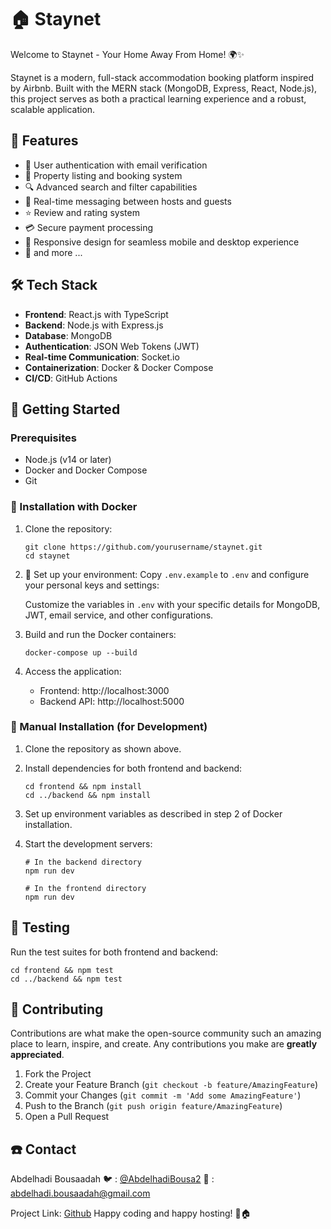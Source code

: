 # 🏠 Staynet

Welcome to Staynet - Your Home Away From Home! 🌍✨

Staynet is a modern, full-stack accommodation booking platform inspired by Airbnb. Built with the MERN stack (MongoDB, Express, React, Node.js), this project serves as both a practical learning experience and a robust, scalable application.

## 🚀 Features

- 👤 User authentication with email verification
- 🏡 Property listing and booking system
- 🔍 Advanced search and filter capabilities
- 💬 Real-time messaging between hosts and guests
- ⭐ Review and rating system
- 💳 Secure payment processing
- 📱 Responsive design for seamless mobile and desktop experience
- 🤞 and more ...

## 🛠️ Tech Stack

- **Frontend**: React.js with TypeScript
- **Backend**: Node.js with Express.js
- **Database**: MongoDB
- **Authentication**: JSON Web Tokens (JWT)
- **Real-time Communication**: Socket.io
- **Containerization**: Docker & Docker Compose
- **CI/CD**: GitHub Actions

## 🤝 Getting Started

### Prerequisites

- Node.js (v14 or later)
- Docker and Docker Compose
- Git

### 🐳 Installation with Docker

1. Clone the repository:
   ```
   git clone https://github.com/yourusername/staynet.git
   cd staynet
   ```

2. 🔐 Set up your environment: Copy `.env.example` to `.env` and configure your personal keys and settings:

   Customize the variables in `.env` with your specific details for MongoDB, JWT, email service, and other configurations.


3. Build and run the Docker containers:
   ```
   docker-compose up --build
   ```

4. Access the application:
   - Frontend: http://localhost:3000
   - Backend API: http://localhost:5000

### 🔧 Manual Installation (for Development)

1. Clone the repository as shown above.

2. Install dependencies for both frontend and backend:
   ```
   cd frontend && npm install
   cd ../backend && npm install
   ```

3. Set up environment variables as described in step 2 of Docker installation.

4. Start the development servers:
   ```
   # In the backend directory
   npm run dev

   # In the frontend directory
   npm run dev
   ```

## 🧪 Testing

Run the test suites for both frontend and backend:

```
cd frontend && npm test
cd ../backend && npm test
```

## 🤝 Contributing

Contributions are what make the open-source community such an amazing place to learn, inspire, and create. Any contributions you make are **greatly appreciated**.

1. Fork the Project
2. Create your Feature Branch (`git checkout -b feature/AmazingFeature`)
3. Commit your Changes (`git commit -m 'Add some AmazingFeature'`)
4. Push to the Branch (`git push origin feature/AmazingFeature`)
5. Open a Pull Request


## ☎️ Contact

Abdelhadi Bousaadah
🐦 : [@AbdelhadiBousa2](https://x.com/AbdelhadiBousa2)
📩 : abdelhadi.bousaadah@gmail.com

Project Link: [Github](https://github.com/abdelhadia72/staynet)
Happy coding and happy hosting! 🎉🏠
